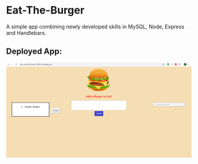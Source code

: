 # Eat-The-Burger
A simple app combining newly developed skills in MySQL, Node, Express and Handlebars.


## Deployed App:

![Screenshot of the running app](./public/assets/img/screenshot.png)